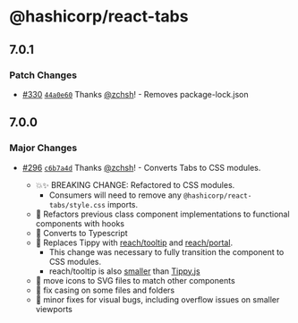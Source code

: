 # @hashicorp/react-tabs

## 7.0.1

### Patch Changes

- [#330](https://github.com/hashicorp/react-components/pull/330) [`44a0e60`](https://github.com/hashicorp/react-components/commit/44a0e60b577a36978275ef1b0efa0e351a9802c6) Thanks [@zchsh](https://github.com/zchsh)! - Removes package-lock.json

## 7.0.0

### Major Changes

- [#296](https://github.com/hashicorp/react-components/pull/296) [`c6b7a4d`](https://github.com/hashicorp/react-components/commit/c6b7a4dc80319d92f694773517d822f0566b229a) Thanks [@zchsh](https://github.com/zchsh)! - Converts Tabs to CSS modules.

  - 💥✨ BREAKING CHANGE: Refactored to CSS modules.
    - Consumers will need to remove any `@hashicorp/react-tabs/style.css` imports.
  - 🔨 Refactors previous class component implementations to functional components with hooks
  - 🔨 Converts to Typescript
  - 🔨 Replaces Tippy with [reach/tooltip](https://reach.tech/tooltip) and [reach/portal](https://reach.tech/portal).
    - This change was necessary to fully transition the component to CSS modules.
    - reach/tooltip is also [smaller](https://bundlephobia.com/package/@reach/tooltip@0.16.0) than [Tippy.js](https://bundlephobia.com/package/@tippyjs/react@4.2.5)
  - 🔧 move icons to SVG files to match other components
  - 🔧 fix casing on some files and folders
  - 🐛 minor fixes for visual bugs, including overflow issues on smaller viewports
